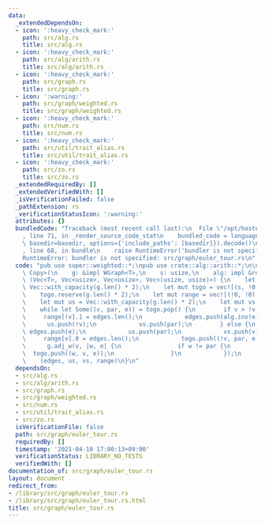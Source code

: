 ```yaml
---
data:
  _extendedDependsOn:
  - icon: ':heavy_check_mark:'
    path: src/alg.rs
    title: src/alg.rs
  - icon: ':heavy_check_mark:'
    path: src/alg/arith.rs
    title: src/alg/arith.rs
  - icon: ':heavy_check_mark:'
    path: src/graph.rs
    title: src/graph.rs
  - icon: ':warning:'
    path: src/graph/weighted.rs
    title: src/graph/weighted.rs
  - icon: ':heavy_check_mark:'
    path: src/num.rs
    title: src/num.rs
  - icon: ':heavy_check_mark:'
    path: src/util/trait_alias.rs
    title: src/util/trait_alias.rs
  - icon: ':heavy_check_mark:'
    path: src/zo.rs
    title: src/zo.rs
  _extendedRequiredBy: []
  _extendedVerifiedWith: []
  _isVerificationFailed: false
  _pathExtension: rs
  _verificationStatusIcon: ':warning:'
  attributes: {}
  bundledCode: "Traceback (most recent call last):\n  File \"/opt/hostedtoolcache/Python/3.9.4/x64/lib/python3.9/site-packages/onlinejudge_verify/documentation/build.py\"\
    , line 71, in _render_source_code_stat\n    bundled_code = language.bundle(stat.path,\
    \ basedir=basedir, options={'include_paths': [basedir]}).decode()\n  File \"/opt/hostedtoolcache/Python/3.9.4/x64/lib/python3.9/site-packages/onlinejudge_verify/languages/user_defined.py\"\
    , line 68, in bundle\n    raise RuntimeError('bundler is not specified: {}'.format(path.as_posix()))\n\
    RuntimeError: bundler is not specified: src/graph/euler_tour.rs\n"
  code: "pub use super::weighted::*;\npub use crate::alg::arith::*;\n\npub fn euler_tour<T:\
    \ Copy>(\n    g: &impl WGraph<T>,\n    s: usize,\n    alg: impl Group<T>,\n) ->\
    \ (Vec<T>, Vec<usize>, Vec<usize>, Vec<(usize, usize)>) {\n    let mut edges =\
    \ Vec::with_capacity(g.len() * 2);\n    let mut togo = vec![(s, !0, alg.unit())];\n\
    \    togo.reserve(g.len() * 2);\n    let mut range = vec![(!0, !0); g.len()];\n\
    \    let mut us = Vec::with_capacity(g.len() * 2);\n    let mut vs = us.clone();\n\
    \    while let Some((v, par, e)) = togo.pop() {\n        if v > !v {\n       \
    \     range[!v].1 = edges.len();\n            edges.push(alg.inv(e));\n      \
    \      us.push(!v);\n            vs.push(par);\n        } else {\n           \
    \ edges.push(e);\n            us.push(par);\n            vs.push(v);\n       \
    \     range[v].0 = edges.len();\n            togo.push((!v, par, e));\n      \
    \      g.adj_w(v, |w, e| {\n                if w != par {\n                  \
    \  togo.push((w, v, e));\n                }\n            });\n        }\n    }\n\
    \    (edges, us, vs, range)\n}\n"
  dependsOn:
  - src/alg.rs
  - src/alg/arith.rs
  - src/graph.rs
  - src/graph/weighted.rs
  - src/num.rs
  - src/util/trait_alias.rs
  - src/zo.rs
  isVerificationFile: false
  path: src/graph/euler_tour.rs
  requiredBy: []
  timestamp: '2021-04-10 17:00:13+09:00'
  verificationStatus: LIBRARY_NO_TESTS
  verifiedWith: []
documentation_of: src/graph/euler_tour.rs
layout: document
redirect_from:
- /library/src/graph/euler_tour.rs
- /library/src/graph/euler_tour.rs.html
title: src/graph/euler_tour.rs
---
```

